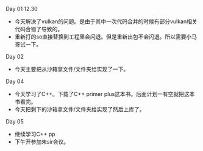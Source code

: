 Day 01 12.30
* 今天解决了vulkan的问题。是由于其中一次代码合并的时候有部分vulkan相关代码合错了导致的。
* 重新打的so直接替换到工程里会闪退。但是重新出包不会闪退。所以需要小马哥试一下。

Day 02
* 今天主要把从沙箱拿文件/文件夹给实现了一下。

Day 04
* 今天学习了C++。下载了C++ primer plus这本书。后面计划一有空就把这本书看完。
* 今天把剩下的沙箱拿文件/文件夹给实现了然后上库了。

Day 05
* 继续学习C++ pp
* 下午开参加朱sir会议。
